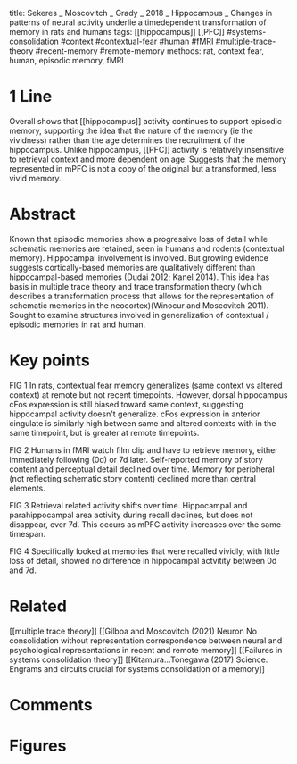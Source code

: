 title: Sekeres _ Moscovitch _ Grady _ 2018 _ Hippocampus _ Changes in patterns of neural activity underlie a timedependent transformation of memory in rats and humans
tags: [[hippocampus]] [[PFC]] #systems-consolidation #context #contextual-fear #human #fMRI #multiple-trace-theory #recent-memory #remote-memory 
methods: rat, context fear, human, episodic memory, fMRI

# 1 Line
Overall shows that [[hippocampus]] activity continues to support episodic memory, supporting the idea that the nature of the memory (ie the vividness) rather than the age determines the recruitment of the hippocampus. Unlike hippocampus, [[PFC]] activity is relatively insensitive to retrieval context and more dependent on age. Suggests that the memory represented in mPFC is not a copy of the original but a transformed, less vivid memory.

# Abstract
Known that episodic memories show a progressive loss of detail while schematic memories are retained, seen in humans and rodents (contextual memory). Hippocampal involvement is involved. But growing evidence suggests cortically-based memories are qualitatively different than hippocampal-based memories (Dudai 2012; Kanel 2014). This idea has basis in multiple trace theory and trace transformation theory (which describes a transformation process that allows for the representation of schematic memories in the neocortex)(Winocur and Moscovitch 2011). Sought to examine structures involved in generalization of contextual / episodic memories in rat and human.

# Key points
FIG 1 In rats, contextual fear memory generalizes (same context vs altered context) at remote but not recent timepoints. However, dorsal hippocampus cFos expression is still biased toward same context, suggesting hippocampal activity doesn't generalize. cFos expression in anterior cingulate is similarly high between same and altered contexts with in the same timepoint, but is greater at remote timepoints. 

FIG 2 Humans in fMRI watch film clip and have to retrieve memory, either immediately following (0d) or 7d later. Self-reported memory of story content and perceptual detail declined over time. Memory for peripheral (not reflecting schematic story content) declined more than central elements.

FIG 3 Retrieval related activity shifts over time. Hippocampal and parahippocampal area activity during recall declines, but does not disappear, over 7d. This occurs as mPFC activity increases over the same timespan. 

FIG 4 Specifically looked at memories that were recalled vividly, with little loss of detail, showed no difference in hippocampal actvitity between 0d and 7d.

# Related
[[multiple trace theory]]
[[Gilboa and Moscovitch (2021) Neuron No consolidation without representation correspondence between neural and psychological representations in recent and remote memory]]
[[Failures in systems consolidation theory]]
[[Kitamura...Tonegawa (2017) Science. Engrams and circuits crucial for systems consolidation of a memory]]


# Comments

# Figures

